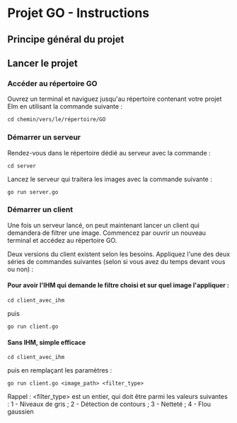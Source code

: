 # Projet GO - Instructions

## Principe général du projet



## Lancer le projet

### Accéder au répertoire GO

Ouvrez un terminal et naviguez jusqu'au répertoire contenant votre projet Elm en utilisant la commande suivante :

```
cd chemin/vers/le/répertoire/GO
```

### Démarrer un serveur

Rendez-vous dans le répertoire dédié au serveur avec la commande :
```
cd server
```
Lancez le serveur qui traitera les images avec la commande suivante :
```
go run server.go
```

### Démarrer un client

Une fois un serveur lancé, on peut maintenant lancer un client qui demandera de filtrer une image. 
Commencez par ouvrir un nouveau terminal et accédez au répertoire GO.

Deux versions du client existent selon les besoins.
Appliquez l'une des deux séries de commandes suivantes (selon si vous avez du temps devant vous ou non) :

#### Pour avoir l'IHM qui demande le filtre choisi et sur quel image l'appliquer :
```
cd client_avec_ihm
```
puis
```
go run client.go
```

#### Sans IHM, simple efficace
```
cd client_avec_ihm
```
puis en remplaçant les paramètres :
```
go run client.go <image_path> <filter_type>
```
Rappel : <filter_type> est un entier, qui doit être parmi les valeurs suivantes :  1 - Niveaux de gris ; 2 - Détection de contours ; 3 - Netteté ; 4 - Flou gaussien

